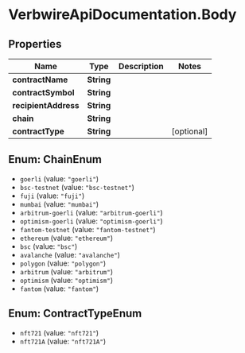 # VerbwireApiDocumentation.Body

## Properties
Name | Type | Description | Notes
------------ | ------------- | ------------- | -------------
**contractName** | **String** |  | 
**contractSymbol** | **String** |  | 
**recipientAddress** | **String** |  | 
**chain** | **String** |  | 
**contractType** | **String** |  | [optional] 

<a name="ChainEnum"></a>
## Enum: ChainEnum

* `goerli` (value: `"goerli"`)
* `bsc-testnet` (value: `"bsc-testnet"`)
* `fuji` (value: `"fuji"`)
* `mumbai` (value: `"mumbai"`)
* `arbitrum-goerli` (value: `"arbitrum-goerli"`)
* `optimism-goerli` (value: `"optimism-goerli"`)
* `fantom-testnet` (value: `"fantom-testnet"`)
* `ethereum` (value: `"ethereum"`)
* `bsc` (value: `"bsc"`)
* `avalanche` (value: `"avalanche"`)
* `polygon` (value: `"polygon"`)
* `arbitrum` (value: `"arbitrum"`)
* `optimism` (value: `"optimism"`)
* `fantom` (value: `"fantom"`)


<a name="ContractTypeEnum"></a>
## Enum: ContractTypeEnum

* `nft721` (value: `"nft721"`)
* `nft721A` (value: `"nft721A"`)

